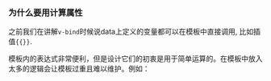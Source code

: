 ### 为什么要用计算属性

之前我们在讲解`v-bind`时候说data上定义的变量都可以在模板中直接调用, 比如插值`{{}}`.

模板内的表达式非常便利，但是设计它们的初衷是用于简单运算的。在模板中放入太多的逻辑会让模板过重且难以维护。例如：

